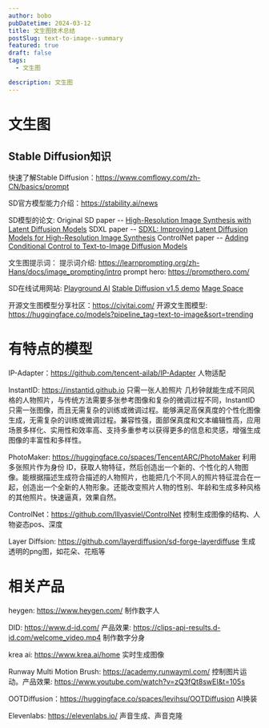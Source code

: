 ```yaml
---
author: bobo
pubDatetime: 2024-03-12
title: 文生图技术总结
postSlug: text-to-image--summary
featured: true
draft: false
tags:
  - 文生图

description: 文生图
---
```


# 文生图

## Stable Diffusion知识

快速了解Stable Diffusion：https://www.comflowy.com/zh-CN/basics/prompt

SD官方模型能力介绍：https://stability.ai/news

SD模型的论文:
Original SD paper -- [High-Resolution Image Synthesis with Latent Diffusion Models](https://arxiv.org/abs/2112.10752)
SDXL paper -- [SDXL: Improving Latent Diffusion Models for High-Resolution Image Synthesis](https://arxiv.org/abs/2307.01952)
ControlNet paper -- [Adding Conditional Control to Text-to-Image Diffusion Models](https://arxiv.org/abs/2302.05543)

文生图提示词：
提示词介绍: https://learnprompting.org/zh-Hans/docs/image_prompting/intro
prompt hero: https://prompthero.com/

SD在线试用网站:
[Playground AI](https://playgroundai.com/)
[Stable Diffusion v1.5 demo](https://huggingface.co/spaces/runwayml/stable-diffusion-v1-5)
[Mage Space](https://www.mage.space/)

开源文生图模型分享社区：https://civitai.com/
开源文生图模型: https://huggingface.co/models?pipeline_tag=text-to-image&sort=trending

# 有特点的模型

IP-Adapter：https://github.com/tencent-ailab/IP-Adapter
人物适配

InstantID: https://instantid.github.io
只需一张人脸照片 几秒钟就能生成不同风格的人物照片，与传统方法需要多张参考图像和复杂的微调过程不同，InstantID 只需一张图像，而且无需复杂的训练或微调过程。能够满足高保真度的个性化图像生成，无需复杂的训练或微调过程。兼容性强，面部保真度和文本编辑性高，应用场景多样化、实用性和效率高、支持多重参考以获得更多的信息和灵感，增强生成图像的丰富性和多样性。

PhotoMaker: https://huggingface.co/spaces/TencentARC/PhotoMaker
利用多张照片作为身份 ID，获取人物特征，然后创造出一个新的、个性化的人物图像。能根据描述生成符合描述的人物照片，也能把几个不同人的照片特征混合在一起，创造出一个全新的人物形象。还能改变照片人物的性别、年龄和生成多种风格的其他照片。快速逼真，效果自然。

ControlNet：https://github.com/lllyasviel/ControlNet
控制生成图像的结构、人物姿态pos、深度

Layer Diffsion: https://github.com/layerdiffusion/sd-forge-layerdiffuse
生成透明的png图，如花朵、花瓶等

# 相关产品

heygen: https://www.heygen.com/
制作数字人

DID: https://www.d-id.com/
产品效果: https://clips-api-results.d-id.com/welcome_video.mp4
制作数字分身

krea ai: https://www.krea.ai/home
实时生成图像

Runway Multi Motion Brush: https://academy.runwayml.com/
控制图片运动。产品效果: https://www.youtube.com/watch?v=zQ3fQt8swEI&t=105s

OOTDiffusion：https://huggingface.co/spaces/levihsu/OOTDiffusion
AI换装

Elevenlabs: https://elevenlabs.io/
声音生成、声音克隆

